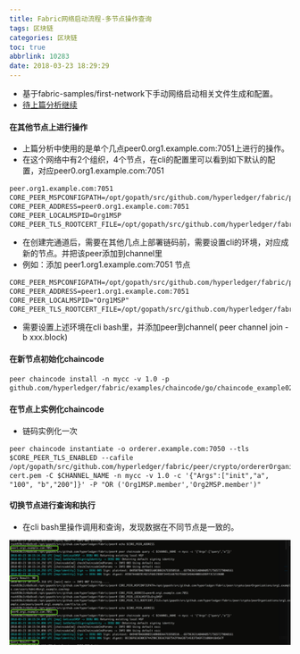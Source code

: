 ```yaml
---
title: Fabric网络启动流程-多节点操作查询
tags: 区块链
categories: 区块链
toc: true
abbrlink: 10283
date: 2018-03-23 18:29:29
---
```



- 基于fabric-samples/first-network下手动网络启动相关文件生成和配置。
- [待上篇分析继续](https://zhulg.github.io/2018/03/13/fabric%E7%BD%91%E7%BB%9C%E5%90%AF%E5%8A%A8%E6%B5%81%E7%A8%8B-%E5%88%86%E6%AD%A5%E5%88%86%E6%9E%90/#more)

#### 在其他节点上进行操作
- 上篇分析中使用的是单个几点peer0.org1.example.com:7051上进行的操作。
- 在这个网络中有2个组织，4个节点，在cli的配置里可以看到如下默认的配置，对应peer0.org1.example.com:7051


```
peer.org1.example.com:7051
CORE_PEER_MSPCONFIGPATH=/opt/gopath/src/github.com/hyperledger/fabric/peer/crypto/peerOrganizations/org1.example.com/users/Admin@org1.example.com/msp
CORE_PEER_ADDRESS=peer0.org1.example.com:7051
CORE_PEER_LOCALMSPID=Org1MSP
CORE_PEER_TLS_ROOTCERT_FILE=/opt/gopath/src/github.com/hyperledger/fabric/peer/crypto/peerOrganizations/org1.example.com/peers/peer0.org1.example.com/tls/ca.crt

```
- 在创建完通道后，需要在其他几点上部署链码前，需要设置cli的环境，对应成新的节点。并把该peer添加到channel里
- 例如：添加 peer1.org1.example.com:7051 节点

```
CORE_PEER_MSPCONFIGPATH=/opt/gopath/src/github.com/hyperledger/fabric/peer/crypto/peerOrganizations/org1.example.com/users/Admin@org1.example.com/msp
CORE_PEER_ADDRESS=peer1.org1.example.com:7051
CORE_PEER_LOCALMSPID="Org1MSP"
CORE_PEER_TLS_ROOTCERT_FILE=/opt/gopath/src/github.com/hyperledger/fabric/peer/crypto/peerOrganizations/org1.example.com/peers/peer1.org1.example.com/tls/ca.crt

```
- 需要设置上述环境在cli bash里，并添加peer到channel( peer channel join -b xxx.block)

#### 在新节点初始化chaincode

```
peer chaincode install -n mycc -v 1.0 -p github.com/hyperledger/fabric/examples/chaincode/go/chaincode_example02

```

#### 在节点上实例化chaincode

- 链码实例化一次

```
peer chaincode instantiate -o orderer.example.com:7050 --tls $CORE_PEER_TLS_ENABLED --cafile /opt/gopath/src/github.com/hyperledger/fabric/peer/crypto/ordererOrganizations/example.com/orderers/orderer.example.com/msp/tlscacerts/tlsca.example.com-cert.pem -C $CHANNEL_NAME -n mycc -v 1.0 -c '{"Args":["init","a", "100", "b","200"]}' -P "OR ('Org1MSP.member','Org2MSP.member')"

```

#### 切换节点进行查询和执行
- 在cli bash里操作调用和查询，发现数据在不同节点是一致的。

 ![](https://raw.githubusercontent.com/zhulg/allpic/master/fabric_network2.png)

